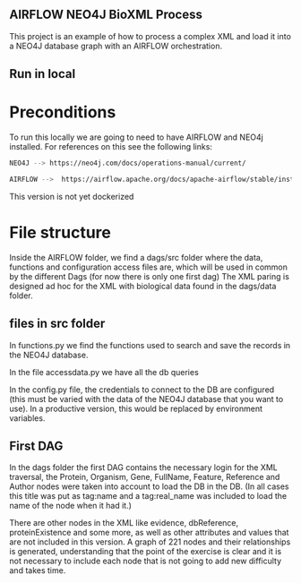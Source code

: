 ## AIRFLOW NEO4J BioXML Process

This project is an example of how to process a complex XML and load it into a NEO4J database graph with an AIRFLOW orchestration.

## Run in local

# Preconditions
To run this locally we are going to need to have AIRFLOW and NEO4j installed.
For references on this see the following links:

```bash
NEO4J --> https://neo4j.com/docs/operations-manual/current/
```

```bash
AIRFLOW -->  https://airflow.apache.org/docs/apache-airflow/stable/installation/index.html
```
This version is not yet dockerized

# File structure
Inside the AIRFLOW folder, we find a dags/src folder where the data, functions and configuration access files are, which will be used in common by the different Dags (for now there is only one first dag)
The XML paring is designed ad hoc for the XML with biological data found in the dags/data folder.

## files in src folder

In functions.py we find the functions used to search and save the records in the NEO4J database.

In the file accessdata.py we have all the db queries

In the config.py file, the credentials to connect to the DB are configured (this must be varied with the data of the NEO4J database that you want to use). In a productive version, this would be replaced by environment variables.

## First DAG

In the dags folder the first DAG contains the necessary login for the XML traversal, the Protein, Organism, Gene, FullName, Feature, Reference and Author nodes were taken into account to load the DB in the DB. (In all cases this title was put as tag:name and a tag:real_name was included to load the name of the node when it had it.)

There are other nodes in the XML like evidence, dbReference, proteinExistence and some more, as well as other attributes and values that are not included in this version.
A graph of 221 nodes and their relationships is generated, understanding that the point of the exercise is clear and it is not necessary to include each node that is not going to add new difficulty and takes time.


